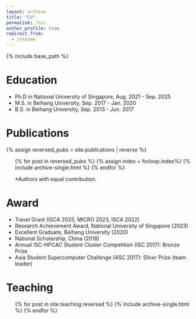 ```yaml
---
layout: archive
title: "CV"
permalink: /cv/
author_profile: true
redirect_from:
  - /resume
---
```


{% include base_path %}

Education
======
* Ph.D in National University of Singapore, Aug. 2021 - Sep. 2025
* M.S. in Beihang University, Sep. 2017 - Jan. 2020
* B.S. in Beihang University, Sep. 2013 - Jun. 2017

<!-- Acadamic Work experience
======
* Reserch Fellow, (To start)
  * National University of Singapore -->


  
<!-- Skills
======
* Skill 1
* Skill 2
  * Sub-skill 2.1
  * Sub-skill 2.2
  * Sub-skill 2.3
* Skill 3 -->

Publications
======
  {% assign reversed_pubs = site.publications | reverse %}
  <ul>{% for post in reversed_pubs %}
    {% assign index = forloop.index%}
    {% include archive-single.html %}
  {% endfor %}</ul>
  <ul>*Authors with equal contribution.</ul>

Award
======
* Travel Grant (ISCA 2025, MICRO 2023, ISCA 2022)
* Research Achievement Award, National University of Singapore (2023)
* Excellent Graduate, Beihang University (2020)
* National Scholarship, China (2018)
* Annual ISC-HPCAC Student Cluster Competition (ISC 2017): Bronze Prize
* Asia Student Supercomputer Challenge (ASC 2017): Silver Prize (team leader)

<!--* [Annual ISC-HPCAC Student Cluster Competition (ISC 2017): Bronze Prize](https://www.hpcadvisorycouncil.com/events/2017/isc17-student-cluster-competition/)
* [Asia Student Supercomputer Challenge (ASC 2017): Silver Prize](https://www.hpcwire.com/2017/05/01/asc17-tsinghua-team-crowned-champion-beihang-runner/) as the team leader-->

<!-- -- Talks
======
  <ul>{% for post in site.talks reversed %}
    {% include archive-single-talk-cv.html  %}
  {% endfor %}</ul> -->
  
Teaching
======
  <ul>{% for post in site.teaching reversed %}
    {% include archive-single.html %}
  {% endfor %}</ul>



<!-- Service and leadership
======
* Currently signed in to 43 different slack teams -->
